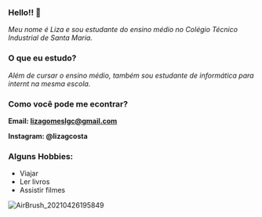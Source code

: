 ###  Hello!! 👋

*Meu nome é Liza e sou estudante do ensino médio no Colégio Técnico Industrial de Santa Maria.*

### O que eu estudo?
*Além de cursar o ensino médio, também sou estudante de informática para internt na mesma escola.* 


### Como você pode me econtrar? 

**Email: lizagomeslgc@gmail.com**

**Instagram: @lizagcosta** 

### Alguns Hobbies:
- Viajar 
- Ler livros
-  Assistir filmes 





![AirBrush_20210426195849](https://user-images.githubusercontent.com/85706728/124980508-d901ca00-e00a-11eb-8938-e9f3983bf2df.jpg)


